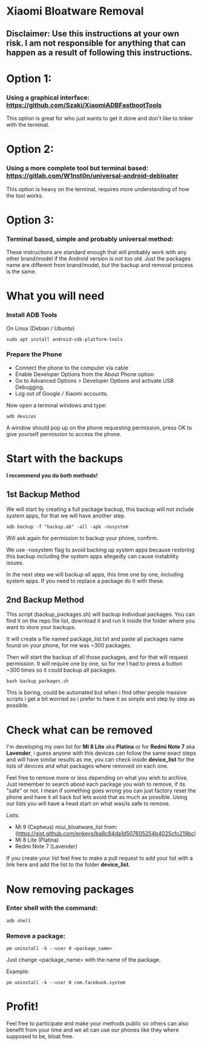 # Xiaomi Bloatware Removal

## Disclaimer: Use this instructions at your own risk. I am not responsible for anything that can happen as a result of following this instructions.

# Option 1:

### Using a graphical interface: https://github.com/Szaki/XiaomiADBFastbootTools

This option is great for who just wants to get it done and don't like to tinker with the terminal.

# Option 2:

### Using a more complete tool but terminal based: https://gitlab.com/W1nst0n/universal-android-debloater

This option is heavy on the terminal, requires more understanding of how the tool works.

# Option 3:

### Terminal based, simple and probably universal method:

These instructions are standard enough that will probably work with any other brand/model if the Android version is not too old. Just the packages name are different from brand/model, but the backup and removal process is the same.

# What you will need

### Install ADB Tools

On Linux (Debian / Ubuntu)

```
sudo apt install android-sdk-platform-tools
```

### Prepare the Phone

- Connect the phone to the computer via cable
- Enable Developer Options from the About Phone option
- Go to Advanced Options > Developer Options and activate USB Debugging.
- Log out of Google / Xiaomi accounts.

Now open a terminal windows and type:

```
adb devices
```

A window should pop up on the phone requesting permission, press OK to give yourself permission to access the phone.

# Start with the backups

**I recommend you do both methods!**

## 1st Backup Method

We will start by creating a full package backup, this backup will not include system apps, for that we will have another step.

```
adb backup -f "backup.ab" -all -apk -nosystem
```

Will ask again for permission to backup your phone, confirm.

We use -nosystem flag to avoid backing up system apps because restoring this backup including the system apps allegedly can cause instability issues.

In the next step we will backup all apps, this time one by one, including system apps. If you need to replace a package do it with these.

## 2nd Backup Method

This script (backup_packages.sh) will backup individual packages.
You can find it on the repo file list, download it and run it inside the folder where you want to store your backups.

It will create a file named package_list.txt and paste all packages name found on your phone, for me was ~300 packages.

Then will start the backup of all those packages, and for that will request permission. It will require one by one, so for me I had to press a button ~300 times so it could backup all packages.

```
bash backup_packages.sh
```

This is boring, could be automated but when i find other people massive scripts i get a bit worried so i prefer to have it as simple and step by step as possible.

# Check what can be removed

I'm developing my own list for **Mi 8 Lite** aka **Platina** or for **Redmi Note 7** aka **Lavender**, i guess anyone with this devices can follow the same exact steps and will have similar results as me, you can check inside **device_list** for the lists of devices and what packages where removed on each one.

Feel free to remove more or less depending on what you wish to archive. Just remember to search about each package you wish to remove, if its "safe" or not. I mean if something goes wrong you can just factory reset the phone and have it all back but lets avoid that as much as possible. Using our lists you will have a head start on what was/is safe to remove.

Lists:

- Mi 9 (Cepheus) miui_bloatware_list from:
  (https://gist.github.com/enkeys/ba8c84da1d507605254b4025cfc219bc)
- Mi 8 Lite (Platina)
- Redmi Note 7 (Lavender)

If you create your list feel free to make a pull request to add your list with a link here and add the list to the folder **device_list**.

# Now removing packages

### Enter shell with the command:

```
adb shell
```

### Remove a package:

```
pm uninstall -k --user 0 <package_name>
```

Just change <package_name> with the name of the package.

Example:

```
pm uninstall -k --user 0 com.facebook.system
```

# Profit!

Feel free to participate and make your methods public so others can also benefit from your time and we all can use our phones like they where supposed to be, bloat free.
